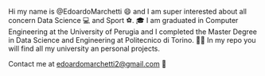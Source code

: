 Hi my name is @EdoardoMarchetti 😄 and I am super interested about all concern Data Science 💻 and Sport ⚽.
🎓 I am graduated in Computer Engineering at the University of Perugia and I completed the Master Degree in Data Science and Engineering at Politecnico     di Torino.
👨‍💻 In my repo you will find all my university an personal projects.

Contact me at edoardomarchetti2@gmail.com 👋
